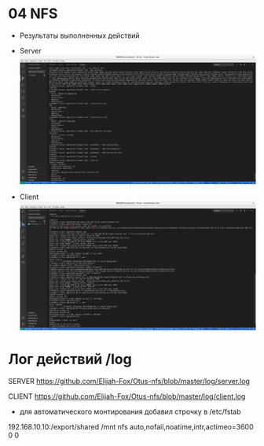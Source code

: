 # 04 NFS

* Результаты выполненных действий 

* Server
![результат server](https://github.com/Elijah-Fox/Otus-nfs/blob/master/images/server.png)


* Client
![результат server](https://github.com/Elijah-Fox/Otus-nfs/blob/master/images/client.png)


# Лог действий /log

SERVER
https://github.com/Elijah-Fox/Otus-nfs/blob/master/log/server.log

CLIENT
https://github.com/Elijah-Fox/Otus-nfs/blob/master/log/client.log

* для автоматического монтирования добавил строчку в /etc/fstab

192.168.10.10:/export/shared /mnt nfs auto,nofail,noatime,intr,actimeo=3600 0 0
